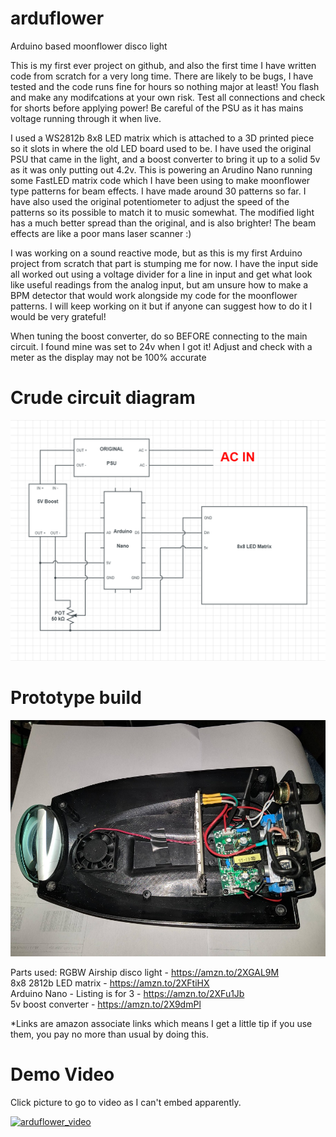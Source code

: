 # arduflower
Arduino based moonflower disco light

This is my first ever project on github, and also the first time I have written code from scratch for a very long time. There are likely to be bugs, I have tested and the code runs fine for hours so nothing major at least! You flash and make any modifcations at your own risk. Test all connections and check for shorts before applying power! Be careful of the PSU as it has mains voltage running through it when live.

I used a WS2812b 8x8 LED matrix which is attached to a 3D printed piece so it slots in where the old LED board used to be. I have used the original PSU that came in the light, and a boost converter to bring it up to a solid 5v as it was only putting out 4.2v. This is powering an Arudino Nano running some FastLED matrix code which I have been using to make moonflower type patterns for beam effects. I have made around 30 patterns so far. I have also used the original potentiometer to adjust the speed of the patterns so its possible to match it to music somewhat. The modified light has a much better spread than the original, and is also brighter! The beam effects are like a poor mans laser scanner :)

I was working on a sound reactive mode, but as this is my first Arduino project from scratch that part is stumping me for now. I have the input side all worked out using a voltage divider for a line in input and get what look like useful readings from the analog input, but am unsure how to make a BPM detector that would work alongside my code for the moonflower patterns. I will keep working on it but if anyone can suggest how to do it I would be very grateful!

When tuning the boost converter, do so BEFORE connecting to the main circuit. I found mine was set to 24v when I got it! Adjust and check with a meter as the display may not be 100% accurate

# Crude circuit diagram

![CircuitDiagram](images/arduflower_diagram.png?raw=true)

# Prototype build

![PrototypeImage](images/arduflower_prototype.jpg?raw=true)

Parts used:
RGBW Airship disco light - https://amzn.to/2XGAL9M<br>
8x8 2812b LED matrix - https://amzn.to/2XFtiHX<br>
Arduino Nano - Listing is for 3 - https://amzn.to/2XFu1Jb<br>
5v boost converter - https://amzn.to/2X9dmPl

*Links are amazon associate links which means I get a little tip if you use them, you pay no more than usual by doing this.

# Demo Video
Click picture to go to video as I can't embed apparently.

[![arduflower_video](https://img.youtube.com/vi/sVy2k0N5fuQ/0.jpg)](https://www.youtube.com/watch?v=sVy2k0N5fuQ)
